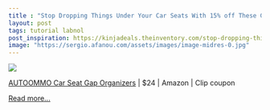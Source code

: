 ```yaml
---
title : "Stop Dropping Things Under Your Car Seats With 15% off These Gap Fillers With Added Wireless Charging Capability"
layout: post
tags: tutorial labnol
post_inspiration: https://kinjadeals.theinventory.com/stop-dropping-things-under-your-car-seats-with-15-off-1846615438
image: "https://sergio.afanou.com/assets/images/image-midres-0.jpg"
---
```


<img src="https://i.kinja-img.com/gawker-media/image/upload/s--zz8B4z7C--/c_fit,fl_progressive,q_80,w_636/be1jw18cdxjp3jqr7hdv.jpg" /><p><a data-amazonasin="B08T9QD6CW" data-amazonsubtag="[t|link[p|1846615438[a|B08T9QD6CW[au|5876237249239818746[b|lifehacker[lt|text" href="https://www.amazon.com/gp/product/B08T9QD6CW/ref=ox_sc_act_title_1?ascsubtag=ff2aebafa41258ab506289b1baed0701d2f09133&amp;psc=1&amp;smid=AN8MXESE4N09L&amp;tag=lifehackeramzn-20" data-amazontag="lifehackeramzn-20" target="_top">AUTOOMMO Car Seat Gap Organizers</a> | $24 | Amazon | Clip coupon</p><p><a href="https://kinjadeals.theinventory.com/stop-dropping-things-under-your-car-seats-with-15-off-1846615438">Read more...</a></p>